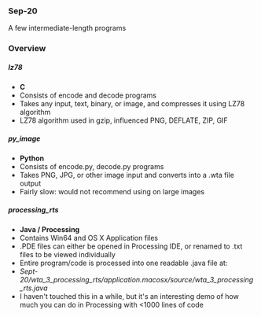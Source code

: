### Sep-20

A few intermediate-length programs

### Overview

##### lz78
- **C**
- Consists of encode and decode programs
- Takes any input, text, binary, or image, and compresses it using LZ78 algorithm
- LZ78 algorithm used in gzip, influenced PNG, DEFLATE, ZIP, GIF

##### py_image
- **Python**
- Consists of encode.py, decode.py programs
- Takes PNG, JPG, or other image input and converts into a .wta file output
- Fairly slow: would not recommend using on large images

##### processing_rts
- **Java / Processing**
- Contains Win64 and OS X Application files
- .PDE files can either be opened in Processing IDE, or renamed to .txt files to be viewed individually
- Entire program/code is processed into one readable .java file at:
- *Sept-20/wta_3_processing_rts/application.macosx/source/wta_3_processing_rts.java*
- I haven't touched this in a while, but it's an interesting demo of how much you can do in Processing with <1000 lines of code
